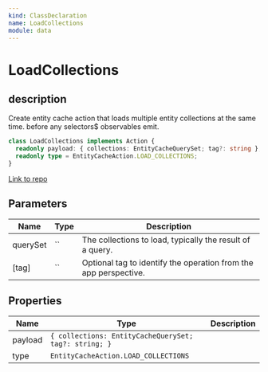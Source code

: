 ```yaml
---
kind: ClassDeclaration
name: LoadCollections
module: data
---
```


# LoadCollections

## description

Create entity cache action that loads multiple entity collections at the same time.
before any selectors\$ observables emit.

```ts
class LoadCollections implements Action {
  readonly payload: { collections: EntityCacheQuerySet; tag?: string };
  readonly type = EntityCacheAction.LOAD_COLLECTIONS;
}
```

[Link to repo](https://github.com/ngrx/platform/blob/master/modules/data/src/actions/entity-cache-action.ts#L58-L65)

## Parameters

| Name     | Type | Description                                                      |
| -------- | ---- | ---------------------------------------------------------------- |
| querySet | ``   | The collections to load, typically the result of a query.        |
| [tag]    | ``   | Optional tag to identify the operation from the app perspective. |

## Properties

| Name    | Type                                                  | Description |
| ------- | ----------------------------------------------------- | ----------- |
| payload | `{ collections: EntityCacheQuerySet; tag?: string; }` |             |
| type    | `EntityCacheAction.LOAD_COLLECTIONS`                  |             |
